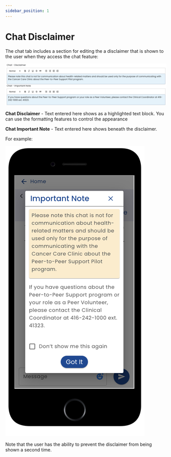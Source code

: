 ```yaml
---
sidebar_position: 1
---
```


# Chat Disclaimer

The chat tab includes a section for editing the a disclaimer that is shown to the user when they access the chat feature:

![Disclaimer Edit](img/chat-disclaimer-edit.png)

**Chat Disclaimer** - Text entered here shows as a highlighted text block.  You can use the formatting features to control the appearance

**Chat Important Note** - Text entered here shows beneath the disclaimer.

For example:

![Disclaimer User](img/chat-disclaimer-user.png)

Note that the user has the ability to prevent the disclaimer from being shown a second time.
